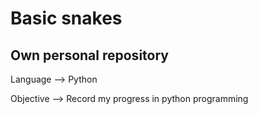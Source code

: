 # Basic snakes


## Own personal repository
Language --> Python

Objective --> Record my progress in python programming
